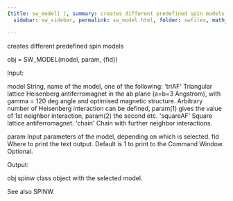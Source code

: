```yaml
---
{title: sw_model( ), summary: creates different predefined spin models, keywords: sample,
  sidebar: sw_sidebar, permalink: sw_model.html, folder: swfiles, mathjax: 'true'}

---
```

creates different predefined spin models
 
obj = SW_MODEL(model, param, {fid})
 
Input:
 
model     String, name of the model, one of the following:
              'triAF'     Triangular lattice Heisenberg antiferromagnet
                          in the ab plane (a=b=3 Angstrom), with gamma =
                          120 deg angle and optimised magnetic structure.
                          Arbitrary number of Heisenberg interaction can
                          be defined, param(1) gives the value of 1st
                          neighbor interaction, param(2) the second etc.
              'squareAF'  Square lattice antiferromagnet.
              'chain'     Chain with further neighbor interactions.
 
param     Input parameters of the model, depending on which is selected.
fid       Where to print the text output. Default is 1 to print to the
          Command Window. Optional.
 
Output:
 
obj       spinw class object with the selected model.
 
See also SPINW.
 
